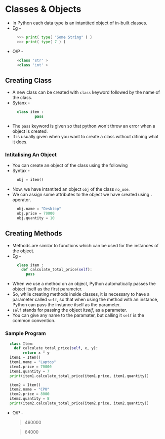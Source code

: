 # Classes & Objects

+ In Python each data type is an intantited object of in-built classes.
+ Eg - 
  ```.py
    >>> print( type( "Some String" ) )
    >>> print( type( 7 ) )
  ```
+ O/P -
  ```.py
    <class 'str' >
    <class 'int' >
  ```
  
## Creating Class

+ A new class can be created with ``` class ``` keyword followed by the name of the class.
+ Sytanx -
  ```.py
    class item :
            pass            
  ```
+ The ``` pass ``` keyword is given so that python won't throw an error when a object is created.
+ It is usually given when you want to create a class without difining what it does.

### Intitalising An Object

+ You can create an object of the class using the following
+ Syntax - 
  ```.py
    obj = item()
  ```
+ Now, we have intantited an object ``` obj ``` of the class ``` no_use ```.
+ We can assign some attributes to the object we have created using ``` . ``` operator.
  ```.py
    obj.name = "Desktop"
    obj.price = 70000
    obj.quantity = 10
  ```
## Creating Methods

+ Methods are similar to functions which can be used for the instances of the object.
+ Eg - 
  ```.py
    class item :
      def calculate_total_price(self):
        pass
  ```
+ When we use a method on an object, Python automatically passes the object itself as the first parameter.
+ So, while creating methods inside classes, it is necessary to have a parameter called `self`, so that when using the method with an instance, Python can pass the instance itself as the parameter.
+ `self` stands for passing the object it*self*, as a parameter.
+ You can give any name to the paramater, but calling it `self` is the common convention.   

### Sample Program
```.py
  class Item:
    def calculate_total_price(self, x, y):
        return x * y
  item1 = Item()
  item1.name = "Laptop"
  item1.price = 70000
  item1.quantity = 7
  print(item1.calculate_total_price(item1.price, item1.quantity))

  item2 = Item()
  item2.name = "CPU"
  item2.price = 8000
  item2.quantity = 8
  print(item2.calculate_total_price(item2.price, item2.quantity))
```
+ O/P - 
  >490000
  
  >64000

    
    
 
 
    

    
    
    
